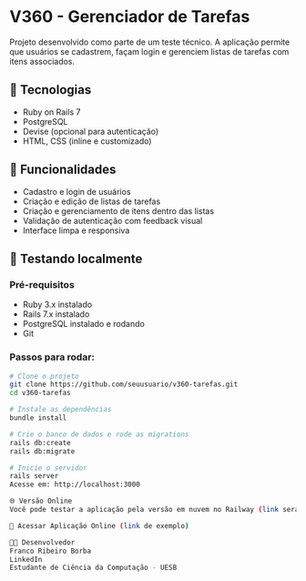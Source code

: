 # V360 - Gerenciador de Tarefas

Projeto desenvolvido como parte de um teste técnico. A aplicação permite que usuários se cadastrem, façam login e gerenciem listas de tarefas com itens associados.

## 🚀 Tecnologias

- Ruby on Rails 7
- PostgreSQL
- Devise (opcional para autenticação)
- HTML, CSS (inline e customizado)

## 📸 Funcionalidades

- Cadastro e login de usuários
- Criação e edição de listas de tarefas
- Criação e gerenciamento de itens dentro das listas
- Validação de autenticação com feedback visual
- Interface limpa e responsiva

## 🧪 Testando localmente

### Pré-requisitos

- Ruby 3.x instalado
- Rails 7.x instalado
- PostgreSQL instalado e rodando
- Git

### Passos para rodar:

```bash
# Clone o projeto
git clone https://github.com/seuusuario/v360-tarefas.git
cd v360-tarefas

# Instale as dependências
bundle install

# Crie o banco de dados e rode as migrations
rails db:create
rails db:migrate

# Inicie o servidor
rails server
Acesse em: http://localhost:3000

🌐 Versão Online
Você pode testar a aplicação pela versão em nuvem no Railway (link será adicionado abaixo):

🔗 Acessar Aplicação Online (link de exemplo)

🧑‍💻 Desenvolvedor
Franco Ribeiro Borba
LinkedIn
Estudante de Ciência da Computação - UESB

